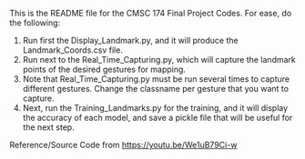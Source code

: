 This is the README file for the CMSC 174 Final Project Codes. For ease, do the following:

1. Run first the Display_Landmark.py, and it will produce the Landmark_Coords.csv file.
2. Run next to the Real_Time_Capturing.py, which will capture the landmark points of the desired gestures for mapping.
3. Note that Real_Time_Capturing.py must be run several times to capture different gestures. Change the classname per gesture that you want to capture. 
4. Next, run the Training_Landmarks.py for the training, and it will display the accuracy of each model, and save a pickle file that will be useful for the next step.

Reference/Source Code from https://youtu.be/We1uB79Ci-w 
